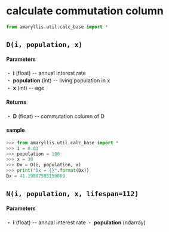 # calculate commutation column
```python
from amaryllis.util.calc_base import *
```

## ```D(i, population, x)```
#### Parameters
・ **i** (float) -- annual interest rate  
・ **population** (int) -- living population in x  
・ **x** (int) -- age
#### Returns
・ **D** (float) -- commutation column of D  
#### sample
```python
>>> from amaryllis.util.calc_base import *
>>> i = 0.03
>>> population = 100
>>> x = 30
>>> Dx = D(i, population, x)
>>> print("Dx = {}".format(Dx))
Dx = 41.19867595159069
```


## ```N(i, population, x, lifespan=112)```
#### Parameters
・ **i** (float) -- annual interest rate
・ **population** (ndarray<int>)
